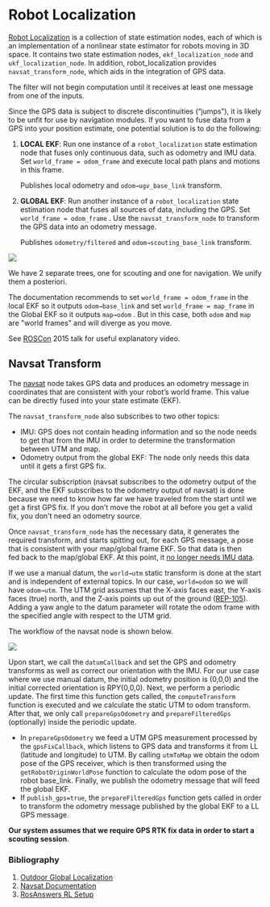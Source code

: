 # Robot Localization

[Robot Localization](http://docs.ros.org/en/noetic/api/robot_localization/html/index.html) is a collection of state estimation nodes, each of which is an implementation of a nonlinear state estimator for robots moving in 3D space. It contains two state estimation nodes, `ekf_localization_node` and `ukf_localization_node`. In addition, robot_localization provides `navsat_transform_node`, which aids in the integration of GPS data.

The filter will not begin computation until it receives at least one message from one of the inputs.

Since the GPS data is subject to discrete discontinuities (“jumps”), it is likely to be unfit for use by navigation modules. If you want to fuse data from a GPS into your position estimate, one potential solution is to do the following:

1. **LOCAL EKF**: Run one instance of a `robot_localization` state estimation node that fuses only continuous data, such as odometry and IMU data. Set `world_frame = odom_frame` and execute local path plans and motions in this frame.

    Publishes local odometry and `odom→ugv_base_link` transform.

2. **GLOBAL EKF**: Run another instance of a `robot_localization` state estimation node that fuses all sources of data, including the GPS. Set  `world_frame = odom_frame` . Use the `navsat_transform_node` to transform the GPS data into an odometry message.

    Publishes `odometry/filtered` and `odom→scouting_base_link` transform.

![](https://github.com/earthrover/er_localisation/blob/master/earth_rover_localization/docs/imgs/localization_setup.png)

We have 2 separate trees, one for scouting and one for navigation. We unify them a posteriori.

The documentation recommends to set `world_frame = odom_frame` in the local EKF so it outputs `odom→base_link` and set `world_frame = map_frame` in the Global EKF so it outputs `map→odom` . But in this case, both `odom` and `map` are "world frames" and will diverge as you move.

See [ROSCon](https://vimeo.com/142624091) 2015 talk for useful explanatory video.

## Navsat Transform

The [navsat](http://docs.ros.org/en/melodic/api/robot_localization/html/index.html) node takes GPS data and produces an odometry message in coordinates that are consistent with your robot’s world frame. This value can be directly fused into your state estimate (EKF).

The `navsat_transform_node` also subscribes to two other topics:

- IMU: GPS does not contain heading information and so the node needs to get that from the IMU in order to determine the transformation between UTM and map.
- Odometry output from the global EKF: The node only needs this data until it gets a first GPS fix.

The circular subscription (navsat subscribes to the odometry output of the EKF, and the EKF subscribes to the odometry output of navsat) is done because we need to know how far we have traveled from the start until we get a first GPS fix. If you don’t move the robot at all before you get a valid fix, you don't need an odometry source.

Once `navsat_transform_node` has the necessary data, it generates the required transform, and starts spitting out, for each GPS message, a pose that is consistent with your map/global frame EKF. So that data is then fed back to the map/global EKF. At this point, it [no longer needs IMU data](https://github.com/cra-ros-pkg/robot_localization/blob/a53709f364b6a88516632083387cb59c2bdd17bb/src/navsat_transform.cpp#L193).

If we use a manual datum, the `world→utm` static transform is done at the start and is independent of external topics. In our case, `world=odom` so we will have `odom→utm`. The UTM grid assumes that the X-axis faces east, the Y-axis faces (true) north, and the Z-axis points up out of the ground ([REP-105](https://www.ros.org/reps/rep-0105.html)). Adding a yaw angle to the datum parameter will rotate the odom frame with the specified angle with respect to the UTM grid.

The workflow of the navsat node is shown below.

![](https://github.com/earthrover/er_localisation/blob/master/earth_rover_localization/docs/imgs/navsat_workflow.png)

Upon start, we call the `datumCallback` and set the GPS and odometry transforms as well as correct our orientation with the IMU. For our use case where we use manual datum, the initial odometry position is (0,0,0) and the initial corrected orientation is RPY(0,0,0). Next, we perform a periodic update. The first time this function gets called, the `computeTransform` function is executed and we calculate the static UTM to odom transform. After that, we only call `prepareGpsOdometry` and `prepareFilteredGps` (optionally) inside the periodic update.
- In `prepareGpsOdometry` we feed a UTM GPS measurement processed by the `gpsFixCallback`, which listens to GPS data and transforms it from LL (latitude and longitude) to UTM. By calling `utmToMap` we obtain the odom pose of the GPS receiver, which is then transformed using the `getRobotOriginWorldPose` function to calculate the odom pose of the robot base_link. Finally, we publish the odometry message that will feed the global EKF.
- If `publish_gps=true`, the `prepareFilteredGps` function gets called in order to transform the odometry message published by the global EKF to a LL GPS message.

**Our system assumes that we require GPS RTK fix data in order to start a scouting session**.

### Bibliography

1. [Outdoor Global Localization](https://www.robotandchisel.com/2020/05/01/outdoor-navigation/)
2. [Navsat Documentation](https://github.com/cra-ros-pkg/robot_localization/issues/550)
3. [RosAnswers RL Setup](https://answers.ros.org/question/202117/integrate-a-gps-sensor-with-robot_localization-and-use-move_base-node/)
